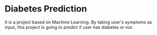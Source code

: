# Diabetes Prediction
It is a project based on Machine Learning. By taking user's symptoms as input, this project is going to predict if user has diabetes or not.
